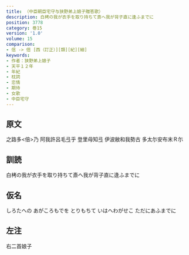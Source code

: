 ```yaml
---
title: （中臣朝臣宅守与狭野弟上娘子贈答歌）
description: 白栲の我が衣手を取り持ちて斎へ我が背子直に逢ふまでに
position: 3778
category: 巻15
version: '1.0'
volume: 15
comparison:
- 信 -> 倍 [西（訂正）][類][紀][細]
keywords:
- 作者：狭野弟上娘子
- 天平１２年
- 年紀
- 枕詞
- 恋情
- 期待
- 女歌
- 中臣宅守
---
```


## 原文

之路多<倍>乃 阿我許呂毛弖乎 登里母知弖 伊波敝和我勢古 多太尓安布末Ｒ尓

## 訓読

白栲の我が衣手を取り持ちて斎へ我が背子直に逢ふまでに

## 仮名

しろたへの あがころもでを とりもちて いはへわがせこ ただにあふまでに

## 左注

右二首娘子
